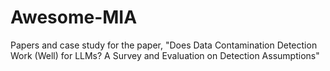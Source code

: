 # Awesome-MIA
Papers and case study for the paper, "Does Data Contamination Detection Work (Well) for LLMs?  A Survey and Evaluation on Detection Assumptions"
